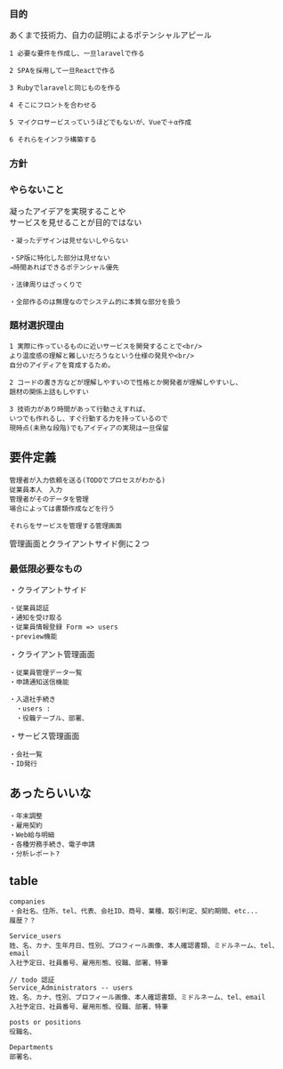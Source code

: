 ### 目的
あくまで技術力、自力の証明によるポテンシャルアピール
```
1 必要な要件を作成し、一旦laravelで作る

2 SPAを採用して一旦Reactで作る

3 Rubyでlaravelと同じものを作る

4 そこにフロントを合わせる

5 マイクロサービスっていうほどでもないが、Vueで＋α作成

6 それらをインフラ構築する
```
### 方針

### やらないこと
凝ったアイデアを実現することや<br/>
サービスを見せることが目的ではない
```
・凝ったデザインは見せないしやらない

・SP版に特化した部分は見せない
→時間あればできるポテンシャル優先

・法律周りはざっくりで

・全部作るのは無理なのでシステム的に本質な部分を扱う
```
### 題材選択理由
```
1 実際に作っているものに近いサービスを開発することで<br/>
より温度感の理解と難しいだろうなという仕様の発見や<br/>
自分のアイディアを育成するため。

2 コードの書き方などが理解しやすいので性格とか開発者が理解しやすいし、
題材の関係上話もしやすい

3 技術力があり時間があって行動さえすれば、
いつでも作れるし、すぐ行動する力を持っているので
現時点(未熟な段階)でもアイディアの実現は一旦保留
```


## 要件定義
```
管理者が入力依頼を送る(TODOでプロセスがわかる)
従業員本人　入力
管理者がそのデータを管理
場合によっては書類作成などを行う

それらをサービスを管理する管理画面
```

管理画面とクライアントサイド側に２つ
### 最低限必要なもの
・クライアントサイド
```
・従業員認証
・通知を受け取る
・従業員情報登録 Form => users
・preview機能
```
・クライアント管理画面
```
・従業員管理データ一覧
・申請通知送信機能

・入退社手続き
　・users :
　・役職テーブル、部署、

```
・サービス管理画面
```
・会社一覧
・ID発行
```

## あったらいいな
```
・年末調整
・雇用契約
・Web給与明細
・各種労務手続き、電子申請
・分析レポート?
```
## table 
```
companies
・会社名、住所、tel、代表、会社ID、商号、業種、取引判定、契約期間、etc...
履歴？？

Service_users
姓、名、カナ、生年月日、性別、プロフィール画像、本人確認書類、ミドルネーム、tel、email
入社予定日、社員番号、雇用形態、役職、部署、特筆

// todo 認証
Service_Administrators -- users
姓、名、カナ、性別、プロフィール画像、本人確認書類、ミドルネーム、tel、email
入社予定日、社員番号、雇用形態、役職、部署、特筆

posts or positions
役職名、

Departments
部署名、


```
